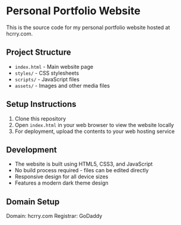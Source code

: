 # Personal Portfolio Website

This is the source code for my personal portfolio website hosted at hcrry.com.

## Project Structure
- `index.html` - Main website page
- `styles/` - CSS stylesheets
- `scripts/` - JavaScript files
- `assets/` - Images and other media files

## Setup Instructions
1. Clone this repository
2. Open `index.html` in your web browser to view the website locally
3. For deployment, upload the contents to your web hosting service

## Development
- The website is built using HTML5, CSS3, and JavaScript
- No build process required - files can be edited directly
- Responsive design for all device sizes
- Features a modern dark theme design

## Domain Setup
Domain: hcrry.com
Registrar: GoDaddy 